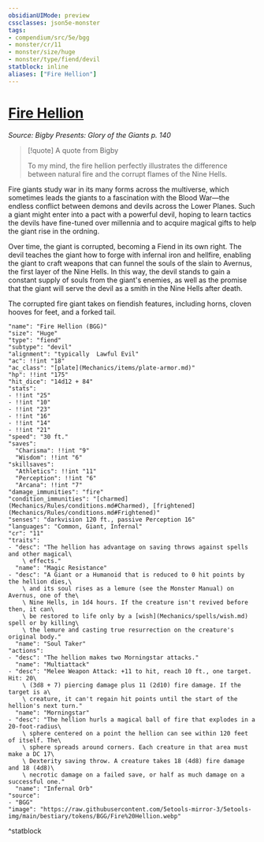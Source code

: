 ```yaml
---
obsidianUIMode: preview
cssclasses: json5e-monster
tags:
- compendium/src/5e/bgg
- monster/cr/11
- monster/size/huge
- monster/type/fiend/devil
statblock: inline
aliases: ["Fire Hellion"]
---
```

# [Fire Hellion](Mechanics\bestiary\fiend/fire-hellion-bgg.md)
*Source: Bigby Presents: Glory of the Giants p. 140*  

> [!quote] A quote from Bigby  
> 
> To my mind, the fire hellion perfectly illustrates the difference between natural fire and the corrupt flames of the Nine Hells.

Fire giants study war in its many forms across the multiverse, which sometimes leads the giants to a fascination with the Blood War—the endless conflict between demons and devils across the Lower Planes. Such a giant might enter into a pact with a powerful devil, hoping to learn tactics the devils have fine-tuned over millennia and to acquire magical gifts to help the giant rise in the ordning.

Over time, the giant is corrupted, becoming a Fiend in its own right. The devil teaches the giant how to forge with infernal iron and hellfire, enabling the giant to craft weapons that can funnel the souls of the slain to Avernus, the first layer of the Nine Hells. In this way, the devil stands to gain a constant supply of souls from the giant's enemies, as well as the promise that the giant will serve the devil as a smith in the Nine Hells after death.

The corrupted fire giant takes on fiendish features, including horns, cloven hooves for feet, and a forked tail.

```statblock
"name": "Fire Hellion (BGG)"
"size": "Huge"
"type": "fiend"
"subtype": "devil"
"alignment": "typically  Lawful Evil"
"ac": !!int "18"
"ac_class": "[plate](Mechanics/items/plate-armor.md)"
"hp": !!int "175"
"hit_dice": "14d12 + 84"
"stats":
- !!int "25"
- !!int "10"
- !!int "23"
- !!int "16"
- !!int "14"
- !!int "21"
"speed": "30 ft."
"saves":
  "Charisma": !!int "9"
  "Wisdom": !!int "6"
"skillsaves":
  "Athletics": !!int "11"
  "Perception": !!int "6"
  "Arcana": !!int "7"
"damage_immunities": "fire"
"condition_immunities": "[charmed](Mechanics/Rules/conditions.md#Charmed), [frightened](Mechanics/Rules/conditions.md#Frightened)"
"senses": "darkvision 120 ft., passive Perception 16"
"languages": "Common, Giant, Infernal"
"cr": "11"
"traits":
- "desc": "The hellion has advantage on saving throws against spells and other magical\
    \ effects."
  "name": "Magic Resistance"
- "desc": "A Giant or a Humanoid that is reduced to 0 hit points by the hellion dies,\
    \ and its soul rises as a lemure (see the Monster Manual) on Avernus, one of the\
    \ Nine Hells, in 1d4 hours. If the creature isn't revived before then, it can\
    \ be restored to life only by a [wish](Mechanics/spells/wish.md) spell or by killing\
    \ the lemure and casting true resurrection on the creature's original body."
  "name": "Soul Taker"
"actions":
- "desc": "The hellion makes two Morningstar attacks."
  "name": "Multiattack"
- "desc": "Melee Weapon Attack: +11 to hit, reach 10 ft., one target. Hit: 20\
    \ (3d8 + 7) piercing damage plus 11 (2d10) fire damage. If the target is a\
    \ creature, it can't regain hit points until the start of the hellion's next turn."
  "name": "Morningstar"
- "desc": "The hellion hurls a magical ball of fire that explodes in a 20-foot-radius\
    \ sphere centered on a point the hellion can see within 120 feet of itself. The\
    \ sphere spreads around corners. Each creature in that area must make a DC 17\
    \ Dexterity saving throw. A creature takes 18 (4d8) fire damage and 18 (4d8)\
    \ necrotic damage on a failed save, or half as much damage on a successful one."
  "name": "Infernal Orb"
"source":
- "BGG"
"image": "https://raw.githubusercontent.com/5etools-mirror-3/5etools-img/main/bestiary/tokens/BGG/Fire%20Hellion.webp"
```
^statblock